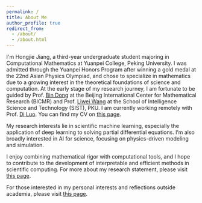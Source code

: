 ```yaml
---
permalink: /
title: About Me
author_profile: true
redirect_from: 
  - /about/
  - /about.html
---
```


I'm Hongjie Jiang, a third-year undergraduate student majoring in Computational Mathematics at Yuanpei College, Peking University. I was admitted through the Yuanpei Honors Program after winning a gold medal at the 22nd Asian Physics Olympiad, and chose to specialize in mathematics due to a growing interest in the theoretical foundations of science and computation. At the early stage of my research journey, I am fortunate to be guided by Prof. [Bin Dong](http://faculty.bicmr.pku.edu.cn/~dongbin/) at the Beijing International Center for Mathematical Research (BICMR) and Prof. [Liwei Wang](http://www.liweiwang-pku.com/index.html) at the School of Intelligence Science and Technology (SIST), PKU. I am currently working remotely with Prof. [Di Luo](https://diluo28.github.io/diluo.github.io/). You can find my CV on [this page](cv.md).

My research interests lie in scientific machine learning, especially the application of deep learning to solving partial differential equations. I’m also broadly interested in AI for science, focusing on physics-driven modeling and simulation.

I enjoy combining mathematical rigor with computational tools, and I hope to contribute to the development of interpretable and efficient methods in scientific computing. For more about my research statement, please visit [this page](research_statement.md).

For those interested in my personal interests and reflections outside academia, please visit [this page](https://hongjiejiang.github.io/hongjiejiang-nonacademical.github.io/).
